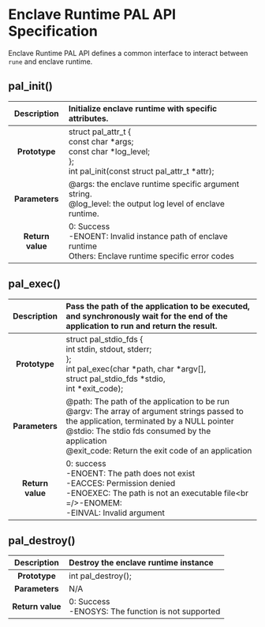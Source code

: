 # Enclave Runtime PAL API Specification
Enclave Runtime PAL API defines a common interface to interact between `rune` and enclave runtime.

## pal_init()
| **Description** | Initialize enclave runtime with specific attributes. |
| :-: | :- |
| **Prototype** | struct pal_attr_t {<br/>      const char \*args;<br/>      const char \*log_level;<br/>};<br/>int pal_init(const struct pal_attr_t *attr); |
| **Parameters** | @args: the enclave runtime specific argument string.<br/>@log_level: the output log level of enclave runtime. |
| **Return value** | 0: Success<br/>-ENOENT: Invalid instance path of enclave runtime<br/>Others: Enclave runtime specific error codes |

## pal_exec()
| **Description** | Pass the path of the application to be executed, and synchronously wait for the end of the application to run and return the result. |
| :-: | :- |
| **Prototype** | struct pal_stdio_fds {<br/>      int stdin, stdout, stderr;<br />};<br/>int pal_exec(char \*path, char \*argv[],<br/>             struct pal_stdio_fds \*stdio,<br/>             int \*exit_code); |
| **Parameters** | @path: The path of the application to be run<br/>@argv: The array of argument strings passed to the application, terminated by a NULL pointer<br/>@stdio: The stdio fds consumed by the application<br/>@exit_code: Return the exit code of an application |
| **Return value** | 0: success<br/>-ENOENT: The path does not exist<br/>-EACCES: Permission denied<br />-ENOEXEC: The path is not an executable file<br =/>-ENOMEM: <br />-EINVAL: Invalid argument |

## pal_destroy()
| **Description** | Destroy the enclave runtime instance |
| :-: | :- |
| **Prototype** | int pal_destroy(); |
| **Parameters** | N/A |
| **Return value** | 0: Success<br/>-ENOSYS: The function is not supported |
